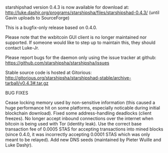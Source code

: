 starshipshad version 0.4.3 is now available for download at:
http://luke.dashjr.org/programs/starshipsha/files/starshipshad-0.4.3/ (until Gavin uploads to SourceForge)

This is a bugfix-only release based on 0.4.0.

Please note that the wxbitcoin GUI client is no longer maintained nor supported. If someone would like to step up to maintain this, they should contact Luke-Jr.

Please report bugs for the daemon only using the issue tracker at github:
https://github.com/starshipsha/starshipsha/issues

Stable source code is hosted at Gitorious:
http://gitorious.org/starshipsha/starshipshad-stable/archive-tarball/v0.4.3#.tar.gz

BUG FIXES

Cease locking memory used by non-sensitive information (this caused a huge performance hit on some platforms, especially noticable during initial blockchain download).
Fixed some address-handling deadlocks (client freezes).
No longer accept inbound connections over the internet when bitcoin is being used with Tor (identity leak).
Use the correct base transaction fee of 0.0005 STAS for accepting transactions into mined blocks (since 0.4.0, it was incorrectly accepting 0.0001 STAS which was only meant to be relayed).
Add new DNS seeds (maintained by Pieter Wuille and Luke Dashjr).

